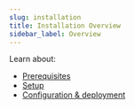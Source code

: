 ```yaml
---
slug: installation
title: Installation Overview
sidebar_label: Overview
---
```


Learn about:

- [Prerequisites](prerequisites)
- [Setup](setup)
- [Configuration & deployment](configuration)
